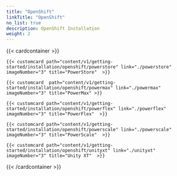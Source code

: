 ```yaml
---
title: "OpenShift"
linkTitle: "OpenShift"
no_list: true
description: OpenShift Installation
weight: 2
--- 
```


{{< cardcontainer >}} 

    {{< customcard path="content/v1/getting-started/installation/openshift/powerstore" link="./powerstore"  imageNumber="3" title="PowerStore"  >}}

    {{< customcard  path="content/v1/getting-started/installation/openshift/powermax" link="./powermax"  imageNumber="3" title="PowerMax" >}} 

    {{< customcard path="content/v1/getting-started/installation/openshift/powerflex" link="./powerflex" imageNumber="3" title="PowerFlex"  >}} 

    {{< customcard path="content/v1/getting-started/installation/openshift/powerscale" link="./powerscale"  imageNumber="3" title="PowerScale"  >}}

    {{< customcard path="content/v1/getting-started/installation/openshift/unityxt" link="./unityxt"   imageNumber="3" title="Unity XT"  >}}

{{< /cardcontainer >}}
